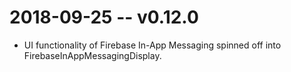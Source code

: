 # 2018-09-25 -- v0.12.0
- UI functionality of Firebase In-App Messaging spinned off into FirebaseInAppMessagingDisplay.
